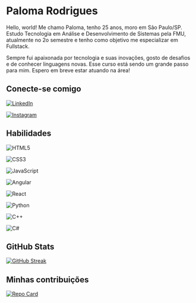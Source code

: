 # Paloma Rodrigues

Hello, world! Me chamo Paloma, tenho 25 anos, moro em São Paulo/SP. Estudo  Tecnologia em Análise e Desenvolvimento de Sistemas pela FMU, atualmente no 2o semestre e tenho como objetivo me especializar em Fullstack.

Sempre fui apaixonada por tecnologia e suas inovações, gosto de desafios e de conhecer linguagens novas. Esse curso está sendo um grande passo para mim. Espero em breve estar atuando na área! 


## Conecte-se comigo
[![LinkedIn](https://img.shields.io/badge/LinkedIn-white?style=for-the-badge&logo=linkedin&logoColor=blue)](https://www.linkedin.com/in/paloma-rodrigues-632346281/)

[![Instagram](https://img.shields.io/badge/Instagram-white?style=for-the-badge&logo=instagram)](https://www.instagram.com/palomsrn/)

## Habilidades
![HTML5](https://img.shields.io/badge/HTML5-white?style=for-the-badge&logo=html5)

![CSS3](https://img.shields.io/badge/CSS3-white?style=for-the-badge&logo=css3&logoColor=264CE4)

![JavaScript](https://img.shields.io/badge/JavaScript-white?style=for-the-badge&logo=javascript)

![Angular](https://img.shields.io/badge/Angular-white?style=for-the-badge&logo=angular&logoColor=C3002F)

![React](https://img.shields.io/badge/React-white?style=for-the-badge&logo=react)

![Python](https://img.shields.io/badge/Python-white?style=for-the-badge&logo=python)

![C++](https://img.shields.io/badge/C%2B%2B-white?style=for-the-badge&logo=c%2B%2B&logoColor=00599C)

![C#](https://img.shields.io/badge/C%23-white?style=for-the-badge&logo=c-sharp&logoColor=823085)

## GitHub Stats

[![GitHub Streak](https://streak-stats.demolab.com/?user=paloma&theme=bear&background=white&border=30FFC0CBA3DC&dates=000)](https://git.io/streak-stats)


## Minhas contribuições 

[![Repo Card](https://github-readme-stats.vercel.app/api/pin/?username=palomards&repo=dio-lab-open-source&bg_color=FFF&border_color=C71585&show_icons=true&icon_color=30A3DC&title_color=C71585&text_color=000)](https://github.com/palomards/dio-lab-open-source)